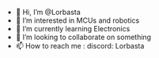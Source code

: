 - 👋 Hi, I’m @Lorbasta
- 👀 I’m interested in MCUs and robotics
- 🌱 I’m currently learning Electronics
- 💞️ I’m looking to collaborate on something
- 📫 How to reach me : discord: Lorbasta

<!---
pastadozembow/pastadozembow is a ✨ special ✨ repository because its `README.md` (this file) appears on your GitHub profile.
You can click the Preview link to take a look at your changes.
--->
